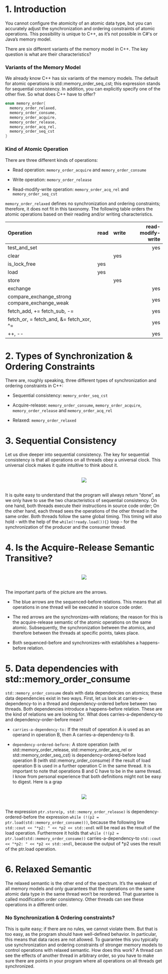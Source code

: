 # 1. Introduction

You cannot configure the atomicity of an atomic data type, but you can accurately adjust the synchronization and ordering constraints of atomic operations. This possibility is unique to C++, as it’s not possible in C#'s or Java’s memory model.

There are six different variants of the memory model in C++. The key question is what are their characteristics?

### Variants of the Memory Model

We already know C++ has six variants of the memory models. The default for atomic operations is std::memory_order_seq_cst; this expression stands for sequential consistency. In addition, you can explicitly specify one of the other five. So what does C++ have to offer?

```c++
enum memory_order{
  memory_order_relaxed,
  memory_order_consume,
  memory_order_acquire,
  memory_order_release,
  memory_order_acq_rel,
  memory_order_seq_cst
}
```

### Kind of Atomic Operation

There are three different kinds of operations:

* Read operation: <code>memory_order_acquire</code> and <code>memory_order_consume</code>

* Write operation: <code>memory_order_release</code>

* Read-modify-write operation: <code>memory_order_acq_rel</code> and <code>memory_order_seq_cst</code>

<code>memory_order_relaxed</code> defines no synchronization and ordering constraints; therefore, it does not fit in this taxonomy. The following table orders the atomic operations based on their reading and/or writing characteristics.

| Operation | read | write | read-modify-write |
| :-------- | ---- | ----- | ----------------: |
| test_and_set |   |       | yes 	       |
| clear     |	   | yes   | 	 	       |
| is_lock_free |yes|       |                   | 		
| load      | yes  |       | 		       |		
| store     |	   | yes   | 		       |
| exchange  |      |       |yes                |
| compare_exchange_strong compare_exchange_weak | | | yes |
| fetch_add, += fetch_sub, -= | | | yes |
| fetch_or, = fetch_and, &= fetch_xor, ^= | | | yes |
| ++, --		| | | yes |


# 2. Types of Synchronization & Ordering Constraints

There are, roughly speaking, three different types of synchronization and ordering constraints in C++:

* Sequential consistency: <code>memory_order_seq_cst</code>

* Acquire-release: <code>memory_order_consume</code>, <code>memory_order_acquire</code>, <code>memory_order_release</code> and <code>memory_order_acq_rel</code>

* Relaxed: <code>memory_order_relaxed</code>

# 3. Sequential Consistency

Let us dive deeper into sequential consistency. The key for sequential consistency is that all operations on all threads obey a universal clock. This universal clock makes it quite intuitive to think about it.

<br>
<div align="center">
	<img src="seqcons.png">
</div>
<br>

It is quite easy to understand that the program will always return “done”, as we only have to use the two characteristics of sequential consistency. On one hand, both threads execute their instructions in source code order; On the other hand, each thread sees the operations of the other thread in the same order. Both threads follow the same global timing. This timing will also hold - with the help of the <code>while(!ready.load()){}</code> loop - for the synchronization of the producer and the consumer thread.

# 4. Is the Acquire-Release Semantic Transitive?

<br>
<div align="center">
	<img src="transitivity.png">
</div>
<br>

The important parts of the picture are the arrows.

* The blue arrows are the sequenced-before relations. This means that all operations in one thread will be executed in source code order.

* The red arrows are the synchronizes-with relations; the reason for this is the acquire-release semantic of the atomic operations on the same atomic. Subsequently, the synchronization between the atomics, and therefore between the threads at specific points, takes place.

* Both sequenced-before and synchronizes-with establishes a happens-before relation.

# 5. Data dependencies with std::memory_order_consume

`std::memory_order_consume` deals with data dependencies on atomics; these data dependencies exist in two ways. First, let us look at carries-a-dependency-to in a thread and dependency-ordered before between two threads. Both dependencies introduce a happens-before relation. These are the kind of relations we are looking for. What does carries-a-dependency-to and dependency-order-before mean?

* <code>carries-a-dependency-to:</code> If the result of operation A is used as an operand in operation B, then A carries-a-dependency-to B.

* <code>dependency-ordered-before:</code> A store operation (with std::memory_order_release, std::memory_order_acq_rel or std::memory_order_seq_cst) is dependency-ordered-before load operation B (with std::memory_order_consume) if the result of load operation B is used in a further operation C in the same thread. It is important to note that operations B and C have to be in the same thread.
I know from personal experience that both definitions might not be easy to digest. Here is a grap

<br>
<div align="center">
	<img src="orderconsume.png">
</div>
<br>

The expression `ptr.store(p, std::memory_order_release)` is dependency-ordered-before the expression `while (!(p2 = ptr.load(std::memory_order_consume)))`, because the following line `std::cout << "*p2: " << *p2 << std::endl` will be read as the result of the load operation. Furthermore it holds that `while (!(p2 = ptr.load(std::memory_order_consume))` carries-a-dependency-to `std::cout << "*p2: " << *p2 << std::endl`, because the output of *p2 uses the result of the ptr.load operation.

# 6. Relaxed Semantic

The relaxed semantic is the other end of the spectrum. It’s the weakest of all memory models and only guarantees that the operations on the same atomic data type in the same thread won’t be reordered. That guarantee is called modification order consistency. Other threads can see these operations in a different order.

### No Synchronization & Ordering constraints?

This is quite easy; if there are no rules, we cannot violate them. But that is too easy, as the program should have well-defined behavior. In particular, this means that data races are not allowed. To guarantee this you typically use synchronization and ordering constraints of stronger memory models to control operations with relaxed semantic. How does this work? A thread can see the effects of another thread in arbitrary order, so you have to make sure there are points in your program where all operations on all threads get synchronized.













